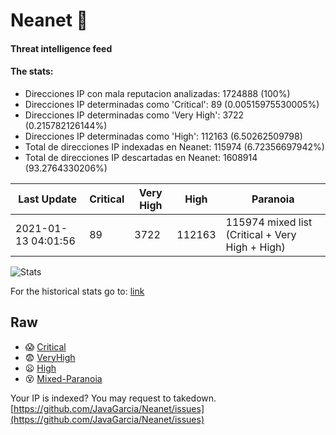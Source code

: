 # Neanet :hocho:
#### Threat intelligence feed
#### The stats:

- Direcciones IP con mala reputacion analizadas: 1724888 (100%)
- Direcciones IP determinadas como 'Critical':  89 (0.00515975530005%)
- Direcciones IP determinadas como 'Very High':  3722 (0.215782126144%)
- Direcciones IP determinadas como 'High':  112163 (6.50262509798)
- Total de direcciones IP indexadas en Neanet:  115974 (6.72356697942%)
- Total de direcciones IP descartadas en Neanet:  1608914 (93.2764330206%)

| Last Update | Critical | Very High | High | Paranoia |
| --- | --- | --- | --- | --- |
| 2021-01-13 04:01:56 | 89 | 3722 | 112163 | 115974 mixed list (Critical + Very High + High)|

![Stats](https://docs.google.com/spreadsheets/d/e/2PACX-1vSnaNMIXVabIpDJjufMlzH7poXnshF3mgd8Is1g9ytUEzVsP5my4Trn8f-xkoLLQ38xpL3HtmUexLo6/pubchart?oid=501124687&format=image)

For the historical stats go to: [link](/stats.csv)
## Raw
- :scream: [Critical](https://raw.githubusercontent.com/JavaGarcia/Neanet/master/blacklists/neanet_critical.txt)
- :fearful: [VeryHigh](https://raw.githubusercontent.com/JavaGarcia/Neanet/master/blacklists/neanet_veryHigh.txtt)
- :frowning: [High](https://raw.githubusercontent.com/JavaGarcia/Neanet/master/blacklists/neanet_high.txt)
- :dizzy_face: [Mixed-Paranoia](https://raw.githubusercontent.com/JavaGarcia/Neanet/master/blacklists/neanet_all.txt)


Your IP is indexed? You may request to takedown. [https://github.com/JavaGarcia/Neanet/issues](https://github.com/JavaGarcia/Neanet/issues)


































































































































































































































































































































































































































































































































































































































































































































































































































































































































































































































































































































































































































































































































































































































































































































































































































































































































































































































































































































































































































































































































































































































































































































































































































































































































































































































































































































































































































































































































































































































































































































































































































































































































































































































































































































































































